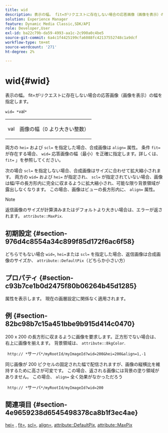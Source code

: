 ```yaml
---
title: wid
description: 表示の幅。 fit=がリクエストに存在しない場合の応答画像（画像を表示）の幅を指定します。
solution: Experience Manager
feature: Dynamic Media Classic,SDK/API
role: Developer,User
exl-id: ba22c79b-da59-4993-aa1c-2c990a0c4be5
source-git-commit: 6a4c1f4425199cfa6088fc42137552748c1a9dcf
workflow-type: tm+mt
source-wordcount: '271'
ht-degree: 2%

---
```


# wid{#wid}

表示の幅。 fit=がリクエストに存在しない場合の応答画像（画像を表示）の幅を指定します。

`wid= *`val`*`

<table id="simpletable_E217453246F5441C896C1F69EA4D4218"> 
 <tr class="strow"> 
  <td class="stentry"> <p> <span class="varname"> val </span> </p> </td> 
  <td class="stentry"> <p>画像の幅（0 より大きい整数） </p> </td> 
 </tr> 
</table>

両方の `hei=` および `scl=` を指定した場合、合成画像は `align=` 属性。 条件 `fit=` が存在する場合、 `wid=` 応答画像の幅（最小）を正確に指定します。詳しくは、 `fit=` 」を参照してください。

次の場合 `scl=` を指定しない場合、合成画像はサイズに合わせて拡大縮小されます。 両方の `wid=` および `hei=` が指定され、 `scl=` が指定されていない場合、画像は幅/平の長方形内に完全に収まるように拡大縮小され、可能な限り背景領域が露出しなくなります。 この場合、画像はビューの長方形内に、 `align=` 属性。

>[!NOTE]
>
>返信画像のサイズが計算済みまたはデフォルトより大きい場合は、エラーが返されます。 `attribute::MaxPix`.

## 初期設定 {#section-976d4c8554a34c899f85d172f6ac6f58}

どちらでもない場合 `wid=`, `hei=`または `scl=` を指定した場合、返信画像は合成画像のサイズか、 `attribute::DefaultPix`（どちらか小さい方）

## プロパティ {#section-c93b7ce1b0d2475f80b06264b45d1285}

属性を表示します。 現在の画層設定に関係なく適用されます。

## 例 {#section-82bc98b7c15a451bbe9b915d414c0470}

200 x 200 の長方形に収まるように画像を要求します。正方形でない場合は、右上に画像を揃えます。 背景領域は、 `attribute::BkgColor`.

` http:// *`サーバ`*/myRootId/myImageId?wid=200&hei=200&align=1,-1`

同じ画像が 200 ピクセルの固定された幅で配信されますが、画像の縦横比を維持するために高さが可変です。 この場合、返される画像には背景の塗り領域がありません。 この場合、 `align=` 全く効果がなかっただろう

` http:// *`サーバ`*/myRootId/myImageId?wid=200`

## 関連項目 {#section-4e9659238d6545498378ca8b1f3ec4ae}

[hei=](../../../../../is-api/http-ref/image-serving-api-ref/c-http-protocol-reference/c-command-reference/r-is-http-hei.md#reference-6d6f556ccc0e4b98a815e8a5c1944a96) , [fit=](../../../../../is-api/http-ref/image-serving-api-ref/c-http-protocol-reference/c-command-reference/r-fit.md#reference-f11bff6d93d143d6b135de3a923bc989), [scl=](../../../../../is-api/http-ref/image-serving-api-ref/c-http-protocol-reference/c-command-reference/r-scl.md#reference-b2a74e493d0d407e98fe350551ba3fcc), [align=](../../../../../is-api/http-ref/image-serving-api-ref/c-http-protocol-reference/c-command-reference/r-align.md#reference-b7d6b87c75124d78884f916dd6544bc7), [attribute::DefaultPix](../../../../../is-api/image-catalog/image-serving-api-ref/c-image-catalog-reference/c-attributes-reference/r-defaultpix.md#reference-996b2c22b30f4fd9b970c84063306df1), [attribute::MaxPix](../../../../../is-api/image-catalog/image-serving-api-ref/c-image-catalog-reference/c-attributes-reference/r-maxpix.md#reference-e167d396ac794079ba8b5e6eb16eeda5)
